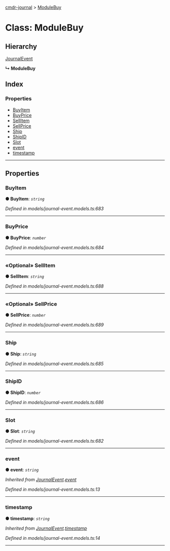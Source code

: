 [cmdr-journal](../README.md) > [ModuleBuy](../classes/modulebuy.md)



# Class: ModuleBuy

## Hierarchy


 [JournalEvent](journalevent.md)

**↳ ModuleBuy**







## Index

### Properties

* [BuyItem](modulebuy.md#buyitem)
* [BuyPrice](modulebuy.md#buyprice)
* [SellItem](modulebuy.md#sellitem)
* [SellPrice](modulebuy.md#sellprice)
* [Ship](modulebuy.md#ship)
* [ShipID](modulebuy.md#shipid)
* [Slot](modulebuy.md#slot)
* [event](modulebuy.md#event)
* [timestamp](modulebuy.md#timestamp)



---
## Properties
<a id="buyitem"></a>

###  BuyItem

**●  BuyItem**:  *`string`* 

*Defined in models/journal-event.models.ts:683*





___

<a id="buyprice"></a>

###  BuyPrice

**●  BuyPrice**:  *`number`* 

*Defined in models/journal-event.models.ts:684*





___

<a id="sellitem"></a>

### «Optional» SellItem

**●  SellItem**:  *`string`* 

*Defined in models/journal-event.models.ts:688*





___

<a id="sellprice"></a>

### «Optional» SellPrice

**●  SellPrice**:  *`number`* 

*Defined in models/journal-event.models.ts:689*





___

<a id="ship"></a>

###  Ship

**●  Ship**:  *`string`* 

*Defined in models/journal-event.models.ts:685*





___

<a id="shipid"></a>

###  ShipID

**●  ShipID**:  *`number`* 

*Defined in models/journal-event.models.ts:686*





___

<a id="slot"></a>

###  Slot

**●  Slot**:  *`string`* 

*Defined in models/journal-event.models.ts:682*





___

<a id="event"></a>

###  event

**●  event**:  *`string`* 

*Inherited from [JournalEvent](journalevent.md).[event](journalevent.md#event)*

*Defined in models/journal-event.models.ts:13*





___

<a id="timestamp"></a>

###  timestamp

**●  timestamp**:  *`string`* 

*Inherited from [JournalEvent](journalevent.md).[timestamp](journalevent.md#timestamp)*

*Defined in models/journal-event.models.ts:14*





___



